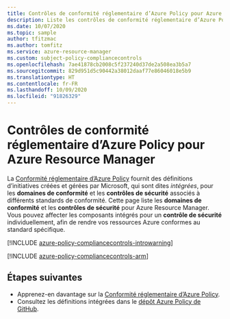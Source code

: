 ```yaml
---
title: Contrôles de conformité réglementaire d’Azure Policy pour Azure Resource Manager
description: Liste les contrôles de conformité réglementaire d’Azure Policy pour Azure Resource Manager. Ces définitions de stratégie intégrées fournissent des approches courantes pour la gestion de la conformité de vos ressources Azure.
ms.date: 10/07/2020
ms.topic: sample
author: tfitzmac
ms.author: tomfitz
ms.service: azure-resource-manager
ms.custom: subject-policy-compliancecontrols
ms.openlocfilehash: 7ae41878cb2008c5f237240d37de2a508ea3b5a7
ms.sourcegitcommit: 829d951d5c90442a38012daaf77e86046018e5b9
ms.translationtype: HT
ms.contentlocale: fr-FR
ms.lasthandoff: 10/09/2020
ms.locfileid: "91826329"
---
```

# <a name="azure-policy-regulatory-compliance-controls-for-azure-resource-manager"></a>Contrôles de conformité réglementaire d’Azure Policy pour Azure Resource Manager

La [Conformité réglementaire d’Azure Policy](../../governance/policy/concepts/regulatory-compliance.md) fournit des définitions d’initiatives créées et gérées par Microsoft, qui sont dites _intégrées_, pour les **domaines de conformité** et les **contrôles de sécurité** associés à différents standards de conformité. Cette page liste les **domaines de conformité** et les **contrôles de sécurité** pour Azure Resource Manager. Vous pouvez affecter les composants intégrés pour un **contrôle de sécurité** individuellement, afin de rendre vos ressources Azure conformes au standard spécifique.

[!INCLUDE [azure-policy-compliancecontrols-introwarning](../../../includes/policy/standards/intro-warning.md)]

[!INCLUDE [azure-policy-compliancecontrols-arm](../../../includes/policy/standards/byrp/microsoft.resources.md)]

## <a name="next-steps"></a>Étapes suivantes

- Apprenez-en davantage sur la [Conformité réglementaire d’Azure Policy](../../governance/policy/concepts/regulatory-compliance.md).
- Consultez les définitions intégrées dans le [dépôt Azure Policy de GitHub](https://github.com/Azure/azure-policy).
